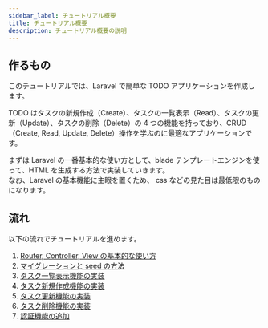 ```yaml
---
sidebar_label: チュートリアル概要
title: チュートリアル概要
description: チュートリアル概要の説明
---
```


## 作るもの

このチュートリアルでは、Laravel で簡単な TODO アプリケーションを作成します。

TODO はタスクの新規作成（Create）、タスクの一覧表示（Read）、タスクの更新（Update）、タスクの削除（Delete）の 4 つの機能を持っており、CRUD（Create, Read, Update, Delete）操作を学ぶのに最適なアプリケーションです。

まずは Laravel の一番基本的な使い方として、blade テンプレートエンジンを使って、HTML を生成する方法で実装していきます。  
なお、Laravel の基本機能に主眼を置くため、 css などの見た目は最低限のものになります。

## 流れ

以下の流れでチュートリアルを進めます。

1. [Router, Controller, View の基本的な使い方](basics.md)
2. [マイグレーションと seed の方法](migration.md)
3. [タスク一覧表示機能の実装](list.md)
4. [タスク新規作成機能の実装](create.md)
5. [タスク更新機能の実装](update.md)
6. [タスク削除機能の実装](delete.md)
7. [認証機能の追加](auth.md)
